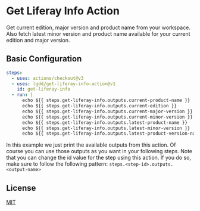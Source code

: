 # Get Liferay Info Action

Get current edition, major version and product name from your workspace.
Also fetch latest minor version and product name available for your current edition and major version.

## Basic Configuration

```yaml
steps:
  - uses: actions/checkout@v3
  - uses: lgdd/get-liferay-info-action@v1
    id: get-liferay-info
  - run: |
      echo ${{ steps.get-liferay-info.outputs.current-product-name }}
      echo ${{ steps.get-liferay-info.outputs.current-edition }}
      echo ${{ steps.get-liferay-info.outputs.current-major-version }}
      echo ${{ steps.get-liferay-info.outputs.current-minor-version }}
      echo ${{ steps.get-liferay-info.outputs.latest-product-name }}
      echo ${{ steps.get-liferay-info.outputs.latest-minor-version }}
      echo ${{ steps.get-liferay-info.outputs.latest-product-version-name }}
```

In this example we just print the available outputs from this action. Of course you can use those outputs as you want in your following steps.
Note that you can change the id value for the step using this action. If you do so, make sure to follow the following pattern: `steps.<step-id>.outputs.<output-name>`

## License

[MIT](LICENSE)
